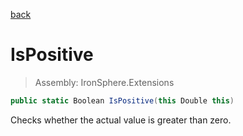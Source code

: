 ﻿

[back](/IronSphere.Extensions/types/DoubleExtension)

# IsPositive

> Assembly: IronSphere.Extensions

```csharp
public static Boolean IsPositive(this Double this)
```

Checks whether the actual value is greater than zero.

 